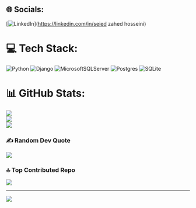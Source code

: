 
## 🌐 Socials:
[![LinkedIn](https://img.shields.io/badge/LinkedIn-%230077B5.svg?logo=linkedin&logoColor=white)](https://linkedin.com/in/seied zahed hosseini) 

# 💻 Tech Stack:
![Python](https://img.shields.io/badge/python-3670A0?style=for-the-badge&logo=python&logoColor=ffdd54) ![Django](https://img.shields.io/badge/django-%23092E20.svg?style=for-the-badge&logo=django&logoColor=white) ![MicrosoftSQLServer](https://img.shields.io/badge/Microsoft%20SQL%20Server-CC2927?style=for-the-badge&logo=microsoft%20sql%20server&logoColor=white) ![Postgres](https://img.shields.io/badge/postgres-%23316192.svg?style=for-the-badge&logo=postgresql&logoColor=white) ![SQLite](https://img.shields.io/badge/sqlite-%2307405e.svg?style=for-the-badge&logo=sqlite&logoColor=white)
# 📊 GitHub Stats:
![](https://github-readme-stats.vercel.app/api?username=zahedhosseini65&theme=radical&hide_border=true&include_all_commits=true&count_private=true)<br/>
![](https://github-readme-streak-stats.herokuapp.com/?user=zahedhosseini65&theme=radical&hide_border=true)<br/>
![](https://github-readme-stats.vercel.app/api/top-langs/?username=zahedhosseini65&theme=radical&hide_border=true&include_all_commits=true&count_private=true&layout=compact)

### ✍️ Random Dev Quote
![](https://quotes-github-readme.vercel.app/api?type=horizontal&theme=radical)

### 🔝 Top Contributed Repo
![](https://github-contributor-stats.vercel.app/api?username=zahedhosseini65&limit=5&theme=dark&combine_all_yearly_contributions=true)

---
[![](https://visitcount.itsvg.in/api?id=zahedhosseini65&icon=0&color=6)](https://visitcount.itsvg.in)

<!-- Proudly created with GPRM ( https://gprm.itsvg.in ) -->
